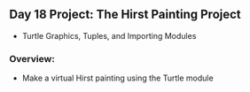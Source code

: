 ## Day 18 Project: The Hirst Painting Project
- Turtle Graphics, Tuples, and Importing Modules

### Overview:
- Make a virtual Hirst painting using the Turtle module
